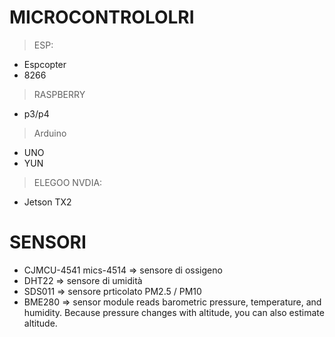 
# MICROCONTROLOLRI
>ESP:
- Espcopter
- 8266
>RASPBERRY
- p3/p4
>Arduino 
- UNO
- YUN
>ELEGOO
>NVDIA:
- Jetson TX2

# SENSORI
- CJMCU-4541 mics-4514  => sensore di ossigeno
- DHT22                 => sensore di umidità
- SDS011                => sensore prticolato PM2.5 / PM10
- BME280                => sensor module reads barometric pressure, temperature, and humidity. 
                           Because pressure changes with altitude, you can also estimate altitude.
